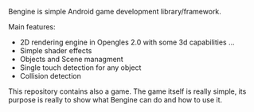 Bengine is simple Android game development library/framework. 

Main features:

- 2D rendering engine in Opengles 2.0 with some 3d capabilities ...
- Simple shader effects
- Objects and Scene managment
- Single touch detection for any object
- Collision detection

This repository contains also a game. The game itself is really simple, its purpose is really to show what Bengine can do and how to use it.
